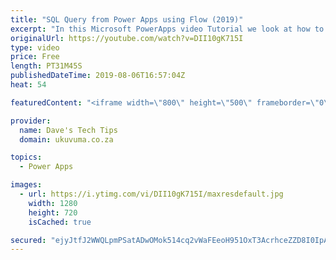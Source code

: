 ```yaml
---
title: "SQL Query from Power Apps using Flow (2019)"
excerpt: "In this Microsoft PowerApps video Tutorial we look at how to query SQL tables from PowerApps and more specifically by using the infamous 'in' operator against a string array! Unfortunately this is not support directly from PowerApps (yet), but Flow to the rescue!  We will be using Flow to query the SQL"
originalUrl: https://youtube.com/watch?v=DII10gK715I
type: video
price: Free
length: PT31M45S
publishedDateTime: 2019-08-06T16:57:04Z
heat: 54

featuredContent: "<iframe width=\"800\" height=\"500\" frameborder=\"0\" src=\"https://www.youtube.com/embed/DII10gK715I\" allow=\"accelerometer; autoplay; encrypted-media; gyroscope; picture-in-picture\" allowfullscreen></iframe>"

provider:
  name: Dave's Tech Tips
  domain: ukuvuma.co.za

topics:
  - Power Apps

images:
  - url: https://i.ytimg.com/vi/DII10gK715I/maxresdefault.jpg
    width: 1280
    height: 720
    isCached: true

secured: "ejyJtfJ2WWQLpmPSatADwOMok514cq2vWaFEeoH951OxT3AcrhceZZD8I0IpAFIsitx4j0kFINeS6G6etGb+AziWUiiZRfYl0slj5nUMvnCyNL1ezYyMxhET3PGSQrTydLo+wVVAHKbzkIbbfO/FIOLSlVTH0o46gYFEG9QtVpM4QhyrdZo6O6l7O74v/SF0P8nDP27srR5M+uVK4r0WrKJkpcsH6RpPJP77QPwr5c/Rr/M8/zD0n6LMia7W9kl3noEWzkmjiOXwm7wF044pGNtVkuCJV/1YjNwX1fh+uPrAbvyiezrHHIXoW8UK3JVeprzL80NBaNzWC00v7fkttTj00D7C8w8u5VmAdHB+/bo/EfAVzrDI92NOWQzrGwXs6SNVcYLfdM6ZCOk6NNzeOLkLI3/uRTX8+gmCrBswP0I=;jvHycE5Mc3k+M5b1wlkTuw=="
---
```


